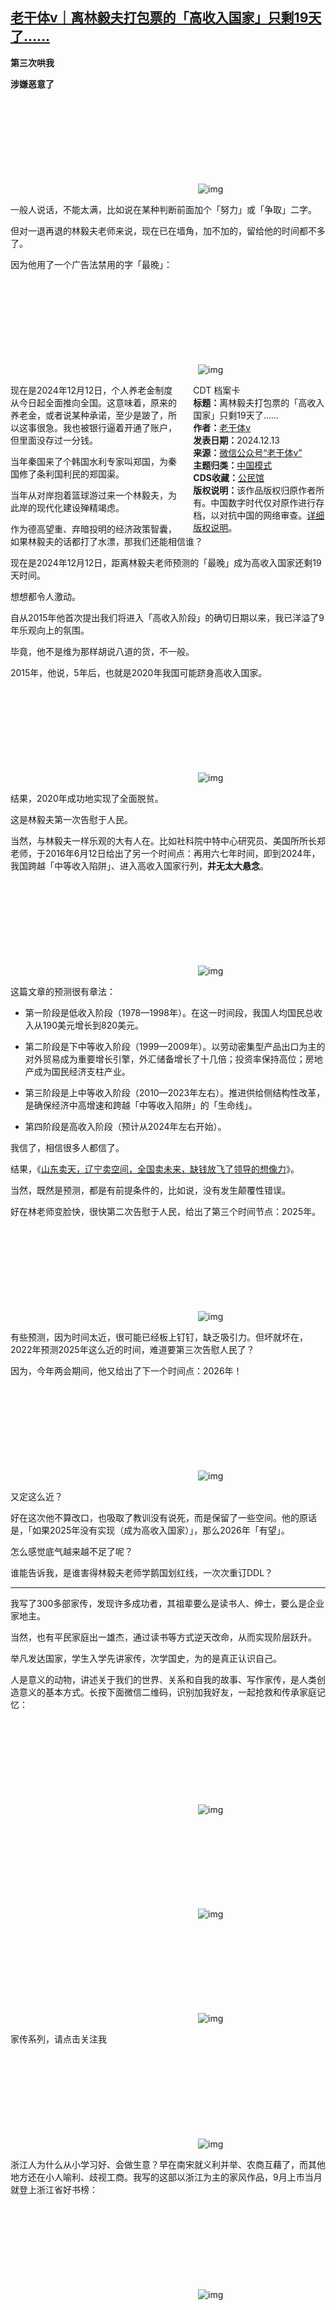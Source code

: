 <!--1734096657000-->
[老干体v｜离林毅夫打包票的「高收入国家」只剩19天了……](https://chinadigitaltimes.net/chinese/713940.html)
------

<p><strong>第三次哄我</strong></p><p><strong>涉嫌恶意了</strong></p><p><img decoding="async" src="data:image/svg+xml,%3Csvg%20xmlns='http://www.w3.org/2000/svg'%20viewBox='0%200%200%200'%3E%3C/svg%3E" alt="img" data-lazy-src="https://chinadigitaltimes.net/chinese/files/2024/12/post-713940-675bf3ef7466e."><noscript><img decoding="async" src="https://chinadigitaltimes.net/chinese/files/2024/12/post-713940-675bf3ef7466e." alt="img"></noscript></p><p>一般人说话，不能太满，比如说在某种判断前面加个「努力」或「争取」二字。</p><p>但对一退再退的林毅夫老师来说，现在已在墙角，加不加的，留给他的时间都不多了。</p><p>因为他用了一个广告法禁用的字「最晚」：</p><p><img decoding="async" src="data:image/svg+xml,%3Csvg%20xmlns='http://www.w3.org/2000/svg'%20viewBox='0%200%200%200'%3E%3C/svg%3E" alt="img" data-lazy-src="https://chinadigitaltimes.net/chinese/files/2024/12/post-713940-675bf3ef7ca90."><noscript><img decoding="async" src="https://chinadigitaltimes.net/chinese/files/2024/12/post-713940-675bf3ef7ca90." alt="img"></noscript></p><div style="width:42%;float:right;padding-left:20px"><div class="su-spoiler su-spoiler-style-fancy su-spoiler-icon-chevron-circle" data-scroll-offset="0" data-anchor-in-url="no"><div class="su-spoiler-title" tabindex="0" role="button"><span class="su-spoiler-icon"></span>CDT 档案卡</div><div class="su-spoiler-content su-u-clearfix su-u-trim"><strong>标题：</strong>离林毅夫打包票的「高收入国家」只剩19天了……<br><strong>作者：</strong><a href="https://chinadigitaltimes.net/space/老干体v" target="_blank">老干体v</a><br><strong>发表日期：</strong>2024.12.13<br><strong>来源：</strong><a href="https://web.archive.org/web/https://mp.weixin.qq.com/s/ra2llqpygvFSCvWJZ5zQ9AQ" target="_blank">微信公众号“老干体v”</a><br><strong>主题归类：</strong><a href="https://chinadigitaltimes.net/space/中国模式" target="_blank">中国模式</a><br><strong>CDS收藏：</strong><a href="https://chinadigitaltimes.net/space/%E5%85%AC%E6%B0%91%E9%A6%86" target="_blank" rel="noopener">公民馆</a><br><strong>版权说明：</strong>该作品版权归原作者所有。中国数字时代仅对原作进行存档，以对抗中国的网络审查。<a href="https://chinadigitaltimes.net/chinese/copyright">详细版权说明</a>。</div></div></div><p>现在是2024年12月12日，个人养老金制度从今日起全面推向全国。这意味着，原来的养老金，或者说某种承诺，至少是跛了，所以这事很急。我也被银行逼着开通了账户，但里面没存过一分钱。</p><p>当年秦国来了个韩国水利专家叫郑国，为秦国修了条利国利民的郑国渠。</p><p>当年从对岸抱着篮球游过来一个林毅夫，为此岸的现代化建设殚精竭虑。</p><p>作为德高望重、弃暗投明的经济政策智囊，如果林毅夫的话都打了水漂，那我们还能相信谁？</p><p>现在是2024年12月12日，距离林毅夫老师预测的「最晚」成为高收入国家还剩19天时间。</p><p>想想都令人激动。</p><p>自从2015年他首次提出我们将进入「高收入阶段」的确切日期以来，我已洋溢了9年乐观向上的氛围。</p><p>毕竟，他不是维为那样胡说八道的货，不一般。</p><p>2015年，他说，5年后，也就是2020年我国可能跻身高收入国家。</p><p><img decoding="async" src="data:image/svg+xml,%3Csvg%20xmlns='http://www.w3.org/2000/svg'%20viewBox='0%200%200%200'%3E%3C/svg%3E" alt="img" data-lazy-src="https://chinadigitaltimes.net/chinese/files/2024/12/post-713940-675bf3ef864b5."><noscript><img decoding="async" src="https://chinadigitaltimes.net/chinese/files/2024/12/post-713940-675bf3ef864b5." alt="img"></noscript></p><p>结果，2020年成功地实现了全面脱贫。</p><p>这是林毅夫第一次告慰于人民。</p><p>当然，与林毅夫一样乐观的大有人在。比如社科院中特中心研究员、美国所所长郑老师，于2016年6月12日给出了另一个时间点：再用六七年时间，即到2024年，我国跨越「中等收入陷阱」、进入高收入国家行列，<strong>并无太大悬念</strong>。</p><p><img decoding="async" src="data:image/svg+xml,%3Csvg%20xmlns='http://www.w3.org/2000/svg'%20viewBox='0%200%200%200'%3E%3C/svg%3E" alt="img" data-lazy-src="https://chinadigitaltimes.net/chinese/files/2024/12/post-713940-675bf3ef904dd."><noscript><img decoding="async" src="https://chinadigitaltimes.net/chinese/files/2024/12/post-713940-675bf3ef904dd." alt="img"></noscript></p><p>这篇文章的预测很有章法：</p><ul><li><p>第一阶段是低收入阶段（1978—1998年）。在这一时间段，我国人均国民总收入从190美元增长到820美元。</p></li><li><p>第二阶段是下中等收入阶段（1999—2009年）。以劳动密集型产品出口为主的对外贸易成为重要增长引擎，外汇储备增长了十几倍；投资率保持高位；房地产成为国民经济支柱产业。</p></li><li><p>第三阶段是上中等收入阶段（2010—2023年左右）。推进供给侧结构性改革，是确保经济中高增速和跨越「中等收入陷阱」的「生命线」。</p></li><li><p>第四阶段是高收入阶段（预计从2024年左右开始）。</p></li></ul><p>我信了，相信很多人都信了。</p><p>结果，《<a href="https://mp.weixin.qq.com/s?__biz=Mzg4NjcyNTQ3OA==&amp;mid=2247495099&amp;idx=1&amp;sn=55d33b08339a408c3a27a03303b20c33&amp;scene=21&amp;poc_token=HFLzW2ejD4TAXt8CjiE70oG4XAC2HSl-BUNgwsX4">山东卖天，辽宁卖空间，全国卖未来，缺钱放飞了领导的想像力</a>》。</p><p>当然，既然是预测，都是有前提条件的，比如说，没有发生颠覆性错误。</p><p>好在林老师变脸快，很快第二次告慰于人民，给出了第三个时间节点：2025年。</p><p><img decoding="async" src="data:image/svg+xml,%3Csvg%20xmlns='http://www.w3.org/2000/svg'%20viewBox='0%200%200%200'%3E%3C/svg%3E" alt="img" data-lazy-src="https://chinadigitaltimes.net/chinese/files/2024/12/post-713940-675bf3ef7ca90."><noscript><img decoding="async" src="https://chinadigitaltimes.net/chinese/files/2024/12/post-713940-675bf3ef7ca90." alt="img"></noscript></p><p>有些预测，因为时间太近，很可能已经板上钉钉，缺乏吸引力。但坏就坏在，2022年预测2025年这么近的时间，难道要第三次告慰人民了？</p><p>因为，今年两会期间，他又给出了下一个时间点：2026年！</p><p><img decoding="async" src="data:image/svg+xml,%3Csvg%20xmlns='http://www.w3.org/2000/svg'%20viewBox='0%200%200%200'%3E%3C/svg%3E" alt="img" data-lazy-src="https://chinadigitaltimes.net/chinese/files/2024/12/post-713940-675bf3efa4c32."><noscript><img decoding="async" src="https://chinadigitaltimes.net/chinese/files/2024/12/post-713940-675bf3efa4c32." alt="img"></noscript></p><p>又定这么近？</p><p>好在这次他不算改口，也吸取了教训没有说死，而是保留了一些空间。他的原话是，「如果2025年没有实现（成为高收入国家）」，那么2026年「有望」。</p><p>怎么感觉底气越来越不足了呢？</p><p>谁能告诉我，是谁害得林毅夫老师学鹅国划红线，一次次重订DDL？</p><hr><p>我写了300多部家传，发现许多成功者，其祖辈要么是读书人、绅士，要么是企业家地主。</p><p>当然，也有平民家庭出一雄杰，通过读书等方式逆天改命，从而实现阶层跃升。</p><p>举凡发达国家，学生入学先讲家传，次学国史，为的是真正认识自己。</p><p>人是意义的动物，讲述关于我们的世界、关系和自我的故事、写作家传，是人类创造意义的基本方式。长按下面微信二维码，识别加我好友，一起抢救和传承家庭记忆：</p><p><img decoding="async" src="data:image/svg+xml,%3Csvg%20xmlns='http://www.w3.org/2000/svg'%20viewBox='0%200%200%200'%3E%3C/svg%3E" alt="img" data-lazy-src="https://chinadigitaltimes.net/chinese/files/2024/12/post-713940-675bf3efaca8b."><noscript><img decoding="async" src="https://chinadigitaltimes.net/chinese/files/2024/12/post-713940-675bf3efaca8b." alt="img"></noscript></p><p><img decoding="async" src="data:image/svg+xml,%3Csvg%20xmlns='http://www.w3.org/2000/svg'%20viewBox='0%200%200%200'%3E%3C/svg%3E" alt="img" data-lazy-src="https://chinadigitaltimes.net/chinese/files/2024/12/post-713940-675bf3efb9bd6."><noscript><img decoding="async" src="https://chinadigitaltimes.net/chinese/files/2024/12/post-713940-675bf3efb9bd6." alt="img"></noscript></p><p><img decoding="async" src="data:image/svg+xml,%3Csvg%20xmlns='http://www.w3.org/2000/svg'%20viewBox='0%200%200%200'%3E%3C/svg%3E" alt="img" data-lazy-src="https://chinadigitaltimes.net/chinese/files/2024/12/post-713940-675bf3efc00c1.gif"><noscript><img decoding="async" src="https://chinadigitaltimes.net/chinese/files/2024/12/post-713940-675bf3efc00c1.gif" alt="img"></noscript></p><p>家传系列，请点击关注我</p><p><img decoding="async" src="data:image/svg+xml,%3Csvg%20xmlns='http://www.w3.org/2000/svg'%20viewBox='0%200%200%200'%3E%3C/svg%3E" alt="img" data-lazy-src="https://chinadigitaltimes.net/chinese/files/2024/12/post-713940-675bf3efc00c1.gif"><noscript><img decoding="async" src="https://chinadigitaltimes.net/chinese/files/2024/12/post-713940-675bf3efc00c1.gif" alt="img"></noscript></p><p>浙江人为什么从小学习好、会做生意？早在南宋就义利并举、农商互藉了，而其他地方还在小人喻利、歧视工商。我写的这部以浙江为主的家风作品，9月上市当月就登上浙江省好书榜：</p><p><img decoding="async" src="data:image/svg+xml,%3Csvg%20xmlns='http://www.w3.org/2000/svg'%20viewBox='0%200%200%200'%3E%3C/svg%3E" alt="img" data-lazy-src="https://chinadigitaltimes.net/chinese/files/2024/12/宋人家风传承.jpeg"><noscript><img decoding="async" src="https://chinadigitaltimes.net/chinese/files/2024/12/宋人家风传承.jpeg" alt="img"></noscript></p><div class="addtoany_share_save_container addtoany_content addtoany_content_bottom"><div class="a2a_kit a2a_kit_size_32 addtoany_list" data-a2a-url="https://chinadigitaltimes.net/chinese/713940.html" data-a2a-title="老干体v｜离林毅夫打包票的「高收入国家」只剩19天了……"><a class="a2a_button_facebook" href="https://www.addtoany.com/add_to/facebook?linkurl=https%3A%2F%2Fchinadigitaltimes.net%2Fchinese%2F713940.html&amp;linkname=%E8%80%81%E5%B9%B2%E4%BD%93v%EF%BD%9C%E7%A6%BB%E6%9E%97%E6%AF%85%E5%A4%AB%E6%89%93%E5%8C%85%E7%A5%A8%E7%9A%84%E3%80%8C%E9%AB%98%E6%94%B6%E5%85%A5%E5%9B%BD%E5%AE%B6%E3%80%8D%E5%8F%AA%E5%89%A919%E5%A4%A9%E4%BA%86%E2%80%A6%E2%80%A6" title="Facebook" rel="nofollow noopener" target="_blank"></a><a class="a2a_button_twitter" href="https://www.addtoany.com/add_to/twitter?linkurl=https%3A%2F%2Fchinadigitaltimes.net%2Fchinese%2F713940.html&amp;linkname=%E8%80%81%E5%B9%B2%E4%BD%93v%EF%BD%9C%E7%A6%BB%E6%9E%97%E6%AF%85%E5%A4%AB%E6%89%93%E5%8C%85%E7%A5%A8%E7%9A%84%E3%80%8C%E9%AB%98%E6%94%B6%E5%85%A5%E5%9B%BD%E5%AE%B6%E3%80%8D%E5%8F%AA%E5%89%A919%E5%A4%A9%E4%BA%86%E2%80%A6%E2%80%A6" title="Twitter" rel="nofollow noopener" target="_blank"></a><a class="a2a_button_telegram" href="https://www.addtoany.com/add_to/telegram?linkurl=https%3A%2F%2Fchinadigitaltimes.net%2Fchinese%2F713940.html&amp;linkname=%E8%80%81%E5%B9%B2%E4%BD%93v%EF%BD%9C%E7%A6%BB%E6%9E%97%E6%AF%85%E5%A4%AB%E6%89%93%E5%8C%85%E7%A5%A8%E7%9A%84%E3%80%8C%E9%AB%98%E6%94%B6%E5%85%A5%E5%9B%BD%E5%AE%B6%E3%80%8D%E5%8F%AA%E5%89%A919%E5%A4%A9%E4%BA%86%E2%80%A6%E2%80%A6" title="Telegram" rel="nofollow noopener" target="_blank"></a><a class="a2a_button_reddit" href="https://www.addtoany.com/add_to/reddit?linkurl=https%3A%2F%2Fchinadigitaltimes.net%2Fchinese%2F713940.html&amp;linkname=%E8%80%81%E5%B9%B2%E4%BD%93v%EF%BD%9C%E7%A6%BB%E6%9E%97%E6%AF%85%E5%A4%AB%E6%89%93%E5%8C%85%E7%A5%A8%E7%9A%84%E3%80%8C%E9%AB%98%E6%94%B6%E5%85%A5%E5%9B%BD%E5%AE%B6%E3%80%8D%E5%8F%AA%E5%89%A919%E5%A4%A9%E4%BA%86%E2%80%A6%E2%80%A6" title="Reddit" rel="nofollow noopener" target="_blank"></a><a class="a2a_button_whatsapp" href="https://www.addtoany.com/add_to/whatsapp?linkurl=https%3A%2F%2Fchinadigitaltimes.net%2Fchinese%2F713940.html&amp;linkname=%E8%80%81%E5%B9%B2%E4%BD%93v%EF%BD%9C%E7%A6%BB%E6%9E%97%E6%AF%85%E5%A4%AB%E6%89%93%E5%8C%85%E7%A5%A8%E7%9A%84%E3%80%8C%E9%AB%98%E6%94%B6%E5%85%A5%E5%9B%BD%E5%AE%B6%E3%80%8D%E5%8F%AA%E5%89%A919%E5%A4%A9%E4%BA%86%E2%80%A6%E2%80%A6" title="WhatsApp" rel="nofollow noopener" target="_blank"></a><a class="a2a_button_email" href="https://www.addtoany.com/add_to/email?linkurl=https%3A%2F%2Fchinadigitaltimes.net%2Fchinese%2F713940.html&amp;linkname=%E8%80%81%E5%B9%B2%E4%BD%93v%EF%BD%9C%E7%A6%BB%E6%9E%97%E6%AF%85%E5%A4%AB%E6%89%93%E5%8C%85%E7%A5%A8%E7%9A%84%E3%80%8C%E9%AB%98%E6%94%B6%E5%85%A5%E5%9B%BD%E5%AE%B6%E3%80%8D%E5%8F%AA%E5%89%A919%E5%A4%A9%E4%BA%86%E2%80%A6%E2%80%A6" title="Email" rel="nofollow noopener" target="_blank"></a><a class="a2a_button_copy_link" href="https://www.addtoany.com/add_to/copy_link?linkurl=https%3A%2F%2Fchinadigitaltimes.net%2Fchinese%2F713940.html&amp;linkname=%E8%80%81%E5%B9%B2%E4%BD%93v%EF%BD%9C%E7%A6%BB%E6%9E%97%E6%AF%85%E5%A4%AB%E6%89%93%E5%8C%85%E7%A5%A8%E7%9A%84%E3%80%8C%E9%AB%98%E6%94%B6%E5%85%A5%E5%9B%BD%E5%AE%B6%E3%80%8D%E5%8F%AA%E5%89%A919%E5%A4%A9%E4%BA%86%E2%80%A6%E2%80%A6" title="Copy Link" rel="nofollow noopener" target="_blank"></a><a class="a2a_dd addtoany_share_save addtoany_share" href="https://www.addtoany.com/share"></a></div></div>
